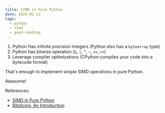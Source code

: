 ```yaml
---
title: SIMD in Pure Python
date: 2024-01-13
tags:
  - python
  - simd
  - good-reading
---
```


1. Python Has infinite precision integers (Python also has a `bytearray` type)
2. Python has bitwise operation (`&`, `|`, `^`, `~`, `<<`, `>>`)
3. Leverage compiler optimizations (CPython compiles your code into a bytecode
   format)

That's enough to implement simple SIMD operations in pure Python.

Awesome!

References:

- [SIMD in Pure Python](https://www.da.vidbuchanan.co.uk/blog/python-swar.html)
- [Bitslicing, An Introduction](https://timtaubert.de/blog/2018/08/bitslicing-an-introduction/)
